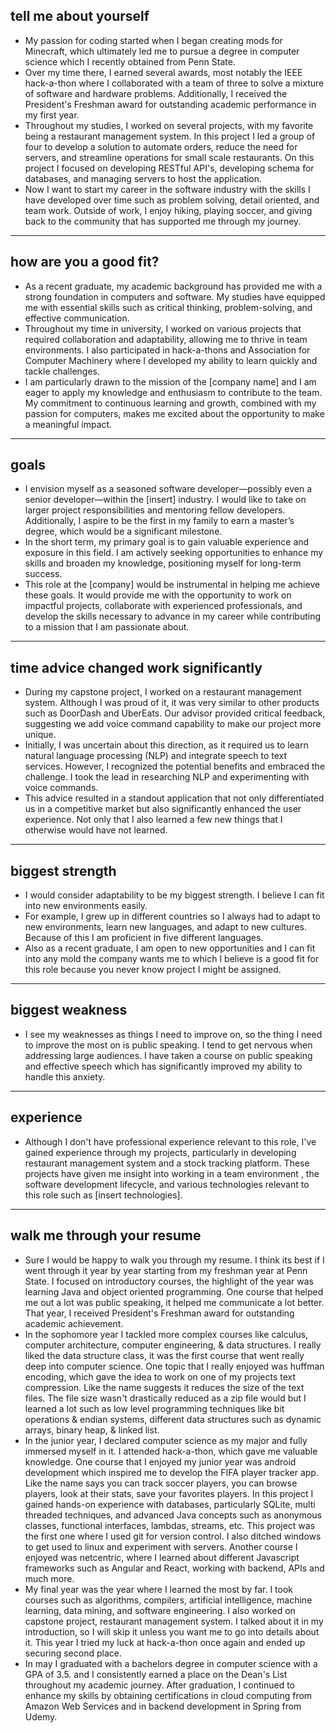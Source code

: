 ## tell me about yourself
- My passion for coding started when I began creating mods for Minecraft, which ultimately led me to pursue a degree in computer science which I recently obtained from Penn State.
- Over my time there, I earned several awards, most notably the IEEE hack-a-thon where I collaborated with a team of three to solve a mixture of software and hardware problems. Additionally, I received the President's Freshman award for outstanding academic performance in my first year.
- Throughout my studies, I worked on several projects, with my favorite being a restaurant management system. In this project I led a group of four to develop a solution to automate orders, reduce the need for servers, and streamline operations for small scale restaurants. On this project I focused on developing RESTful API's, developing schema for databases, and managing servers to host the application.
- Now I want to start my career in the software industry with the skills I have developed over time such as problem solving, detail oriented, and team work. Outside of work, I enjoy hiking, playing soccer, and giving back to the community that has supported me through my journey.
---
## how are you a good fit?
- As a recent graduate, my academic background has provided me with a strong foundation in computers and software. My studies have equipped me with essential skills such as critical thinking, problem-solving, and effective communication.
- Throughout my time in university, I worked on various projects that required collaboration and adaptability, allowing me to thrive in team environments. I also participated in hack-a-thons and Association for Computer Machinery where I developed my ability to learn quickly and tackle challenges.
- I am particularly drawn to the mission of the [company name] and I am eager to apply my knowledge and enthusiasm to contribute to the team. My commitment to continuous learning and growth, combined with my passion for computers, makes me excited about the opportunity to make a meaningful impact.
---
## goals
- I envision myself as a seasoned software developer—possibly even a senior developer—within the [insert] industry. I would like to take on larger project responsibilities and mentoring fellow developers. Additionally, I aspire to be the first in my family to earn a master’s degree, which would be a significant milestone.
- In the short term, my primary goal is to gain valuable experience and exposure in this field. I am actively seeking opportunities to enhance my skills and broaden my knowledge, positioning myself for long-term success.
- This role at the [company] would be instrumental in helping me achieve these goals. It would provide me with the opportunity to work on impactful projects, collaborate with experienced professionals, and develop the skills necessary to advance in my career while contributing to a mission that I am passionate about.
---
## time advice changed work significantly
- During my capstone project, I worked on a restaurant management system. Although I was proud of it, it was very similar to other products such as DoorDash and UberEats. Our advisor provided critical feedback, suggesting we add voice command capability to make our project more unique.
- Initially, I was uncertain about this direction, as it required us to learn natural language processing (NLP) and integrate speech to text services. However, I recognized the potential benefits and embraced the challenge. I took the lead in researching NLP and experimenting with voice commands.
- This advice resulted in a standout application that not only differentiated us in a competitive market but also significantly enhanced the user experience. Not only that I also learned a few new things that I otherwise would have not learned.
---
## biggest strength
- I would consider adaptability to be my biggest strength. I believe I can fit into new environments easily.
- For example, I grew up in different countries so I always had to adapt to new environments, learn new languages, and adapt to new cultures. Because of this I am proficient in five different languages.
- Also as a recent graduate, I am open to new opportunities and I can fit into any mold the company wants me to which I believe is a good fit for this role because you never know project I might be assigned.
---
## biggest weakness
 - I see my weaknesses as things I need to improve on, so the thing I need to improve the most on is public speaking. I tend to get nervous when addressing large audiences. I have taken a course on public speaking and effective speech which has significantly improved my ability to handle this anxiety.
 ---
## experience
- Although I don't have professional experience relevant to this role, I've gained experience through my projects, particularly in developing restaurant management system and a stock tracking platform. These projects have given me insight into working in a team environment , the software development lifecycle, and various technologies relevant to this role such as [insert technologies]. 
---
## walk me through your resume
- Sure I would be happy to walk you through my resume. I think its best if I went through it year by year starting from my freshman year at Penn State. I focused on introductory courses, the highlight of the year was learning Java and object oriented programming. One course that helped me out a lot was public speaking, it helped me communicate a lot better. That year, I received President's Freshman award for outstanding academic achievement. 
- In the sophomore year I tackled more complex courses like calculus, computer architecture, computer engineering, & data structures. I really liked the data structure class, it was the first course that went really deep into computer science. One topic that I really enjoyed was huffman encoding, which gave the idea to work on one of my projects text compression. Like the name suggests it reduces the size of the text files. The file size wasn't drastically reduced as a zip file would but I learned a lot such as low level programming techniques like bit operations & endian systems, different data structures such as dynamic arrays, binary heap, & linked list. 
- In the junior year, I declared computer science as my major and fully immersed myself in it. I attended hack-a-thon, which gave me valuable knowledge. One course that I enjoyed my junior year was android development which inspired me to develop the FIFA player tracker app.  Like the name says you can track soccer players, you can browse players, look at their stats, save your favorites players. In this project I gained hands-on experience with databases, particularly SQLite, multi threaded techniques, and advanced Java concepts such as anonymous classes, functional interfaces, lambdas, streams, etc. This project was the first one where I used git for version control. I also ditched windows to get used to linux and experiment with servers. Another course I enjoyed was netcentric, where I learned about different Javascript frameworks such as Angular and React, working with backend, APIs and much more. 
- My final year was the year where I learned the most by far. I took courses such as algorithms, compilers, artificial intelligence, machine learning, data mining, and software engineering. I also worked on capstone project, restaurant management system. I talked about it in my introduction, so I will skip it unless you want me to go into details about it. This year I tried my luck at hack-a-thon once again and ended up securing second place. 
- In may I graduated with a bachelors degree in computer science with a GPA of 3.5. and I consistently earned a place on the Dean's List throughout my academic journey. After graduation, I continued to enhance my skills by obtaining certifications in cloud computing from Amazon Web Services and in backend development in Spring from Udemy.